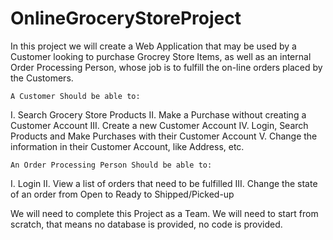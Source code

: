 # OnlineGroceryStoreProject
  In this project we will create a Web Application that may be used by a Customer looking to purchase Grocrey Store Items, as well as an internal Order Processing Person, whose job is to fulfill the on-line orders placed by the Customers.

    A Customer Should be able to:
  I.	Search Grocery Store Products 
 II.	Make a Purchase without creating a Customer Account
III.	Create a new Customer Account
 IV.	Login, Search Products and Make Purchases with their Customer Account
  V.	Change the information in their Customer Account, like Address, etc.
    
    An Order Processing Person Should be able to:
  I.	Login 
 II.	View a list of orders that need to be fulfilled
III.	Change the state of an order from Open to Ready to Shipped/Picked-up

  We will need to complete this Project as a Team.  We will need to start from scratch, that means no database is provided, no code is provided.  
